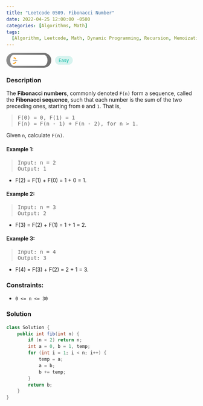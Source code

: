```yaml
---
title: "Leetcode 0509. Fibonacci Number"
date: 2022-04-25 12:00:00 -0500
categories: [Algorithms, Math]
tags:
  [Algorithm, Leetcode, Math, Dynamic Programming, Recursion, Memoization, Java]
---
```


<style type='text/css'>
blockquote {
  margin-left: 14px;
}
img {
  left: 0 !important;
  transform: none !important;
  -webkit-transform: none !important;
}
[class*="summary"] {
  display: none;
}
[class*="header"] {
  display: flex;
  flex-direction: row;
  align-items: center;
  gap: 10px;
}
[class*="leet_logo"] {
  height: 29px;
  padding: 5px 10px;
  border-radius: 21px;
  background-color: #f7f7f7;
  background: linear-gradient(90deg, rgba(80,80,80,0.65) 0%, rgba(36,36,36,0.65) 100%);
}
[class*="easy"] {
  color: #00B8A3;
  font-size: 12px;
  padding: 4px 10px;
  border-radius: 21px;
  background-color: rgba(0, 184, 163, 0.15);
}
[class*="medium"] {
  color: #FFC01E;
  font-size: 12px;
  padding: 4px 10px;
  border-radius: 21px;
  background-color: #FFC01E26;
}
</style>

<div class=summary>
  The Fibonacci numbers, commonly denoted `F(n)` form a sequence, called the Fibonacci sequence, such that each number is the sum of the two preceding ones, starting from `0` and `1`. That is,
  
  F(0) = 0, F(1) = 1
  F(n) = F(n - 1) + F(n - 2), for n > 1.
</div>

<div id=header class=header>
  <img class=leet_logo src="/assets/img/leetcode_logo.png" alt="Leetcode" />
  <span class=easy>Easy</span>
</div>

### Description

The **Fibonacci numbers**, commonly denoted `F(n)` form a sequence, called the **Fibonacci sequence**, such that each number is the sum of the two preceding ones, starting from `0` and `1`. That is,

> <pre>
> F(0) = 0, F(1) = 1
> F(n) = F(n - 1) + F(n - 2), for n > 1.
> </pre>

Given `n`, calculate `F(n)`.

#### Example 1:

> <pre>
> Input: n = 2
> Output: 1
> </pre>

- F(2) = F(1) + F(0) = 1 + 0 = 1.

#### Example 2:

> <pre>
> Input: n = 3
> Output: 2
> </pre>

- F(3) = F(2) + F(1) = 1 + 1 = 2.

#### Example 3:

> <pre>
> Input: n = 4
> Output: 3
> </pre>

- F(4) = F(3) + F(2) = 2 + 1 = 3.

### Constraints:

- `0 <= n <= 30`

### Solution

```java
class Solution {
    public int fib(int n) {
        if (n < 2) return n;
        int a = 0, b = 1, temp;
        for (int i = 1; i < n; i++) {
            temp = a;
            a = b;
            b += temp;
        }
        return b;
    }
}
```

<script>
  const anchor = document.getElementById("header").querySelector("a");
  anchor.classList.remove("popup");
  anchor.style.cursor = "pointer";
  anchor.setAttribute("target", "_black");
  anchor.setAttribute("href", "https://leetcode.com/problems/fibonacci-number/");
</script>

